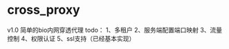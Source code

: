 # cross_proxy
v1.0  简单的bio内网穿透代理
todo： 1、多租户
       2、服务端配置端口映射
       3、流量控制
       4、权限认证
       5、ssl支持（已经基本实现）
